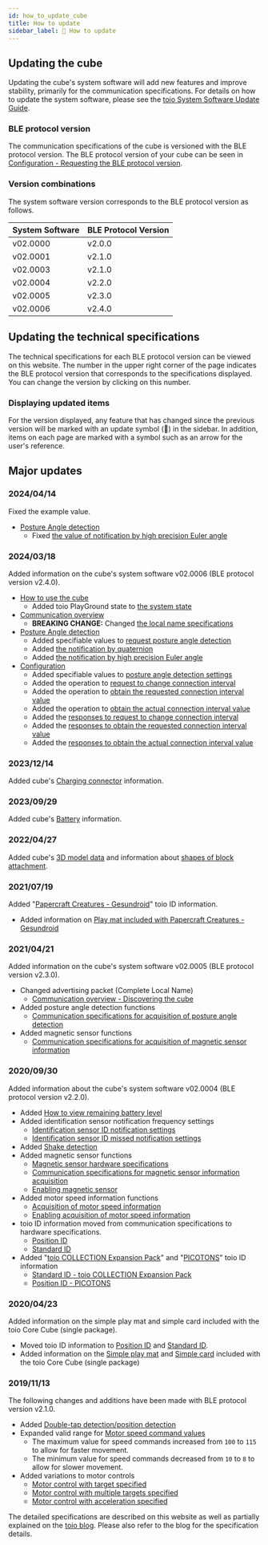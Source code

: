 ```yaml
---
id: how_to_update_cube
title: How to update
sidebar_label: 🔄 How to update
---
```


## Updating the cube

Updating the cube's system software will add new features and improve stability, primarily for the communication specifications. For details on how to update the system software, please see the [toio System Software Update Guide](https://toio.io/update).

### BLE protocol version

The communication specifications of the cube is versioned with the BLE protocol version. The BLE protocol version of your cube can be seen in [Configuration - Requesting the BLE protocol version](configuration.md#requesting-the-ble-protocol-version).

### Version combinations <span class="update"/>

The system software version corresponds to the BLE protocol version as follows.

| System Software | BLE Protocol Version |
| --------------- | -------------------- |
| v02.0000        | v2.0.0               |
| v02.0001        | v2.1.0               |
| v02.0003        | v2.1.0               |
| v02.0004        | v2.2.0               |
| v02.0005        | v2.3.0               |
| v02.0006        | v2.4.0               |

## Updating the technical specifications

The technical specifications for each BLE protocol version can be viewed on this website. The number in the upper right corner of the page indicates the BLE protocol version that corresponds to the specifications displayed. You can change the version by clicking on this number.

### Displaying updated items

For the version displayed, any feature that has changed since the previous version will be marked with an update symbol (🔄) in the sidebar. In addition, items on each page are marked with <span class="new"/> a symbol such as an arrow <span class="update"/> for the user's reference.

## Major updates

### 2024/04/14 <span class="new"/>

Fixed the example value.

- [Posture Angle detection](ble_high_precision_tilt_sensor)
  - Fixed [the value of notification by high precision Euler angle](ble_high_precision_tilt_sensor#obtaining-posture-angle-information-notifications-in-high-precision-euler-angles-)

### 2024/03/18

Added information on the cube's system software v02.0006 (BLE protocol version v2.4.0).

- [How to use the cube](how_to_use_cube)
  - Added toio PlayGround state to [the system state](how_to_use_cube#system-state-)
- [Communication overview](ble_communication_overview)
  - **BREAKING CHANGE:** Changed [the local name specifications](ble_communication_overview#complete-local-name-and-shortened-local-name-)
- [Posture Angle detection](ble_high_precision_tilt_sensor)
  - Added specifiable values to [request posture angle detection](ble_high_precision_tilt_sensor#requesting-posture-angle-detection)
  - Added [the notification by quaternion](ble_high_precision_tilt_sensor#obtaining-posture-angle-information-notifications-in-quaternions-)
  - Added [the notification by high precision Euler angle](ble_high_precision_tilt_sensor#obtaining-posture-angle-information-notifications-in-high-precision-euler-angles-)
- [Configuration](ble_configuration)
  - Added specifiable values to [posture angle detection settings](ble_configuration#posture-angle-detection-settings-)
  - Added the operation to [request to change connection interval](ble_configuration#request-to-change-connection-interval-)
  - Added the operation to [obtain the requested connection interval value](ble_configuration#obtaining-the-requested-connection-interval-value-)
  - Added the operation to [obtain the actual connection interval value](ble_configuration#obtaining-the-actual-connection-interval-value-)
  - Added the [responses to request to change connection interval](ble_configuration#responses-to-request-to-change-connection-interval-)
  - Added the [responses to obtain the requested connection interval value](ble_configuration#responses-to-obtain-the-requested-connection-interval-value-)
  - Added the [responses to obtain the actual connection interval value](ble_configuration#responses-to-obtain-the-actual-connection-interval-value-)

### 2023/12/14

Added cube's [Charging connector](hardware_other.md#charging-connector) information.

### 2023/09/29

Added cube's [Battery](hardware_other.md#battery) information.

### 2022/04/27

Added cube's [3D model data](hardware_shape.md#3d-model) and information about [shapes of block attachment](hardware_shape.md#protruding-shapes-for-block-attachment).

### 2021/07/19

Added "[Papercraft Creatures - Gesundroid](https://toio.io/titles/gesundroid.html)" toio ID information.

- Added information on [Play mat included with Papercraft Creatures - Gesundroid](info_position_id.md#play-mat-included-with-papercraft-creatures---gesundroid)

### 2021/04/21

Added information on the cube's system software v02.0005 (BLE protocol version v2.3.0).

- Changed advertising packet (Complete Local Name)
  - [Communication overview - Discovering the cube](ble_communication_overview.md#discovering-the-cube)
- Added posture angle detection functions
  - [Communication specifications for acquisition of posture angle detection](high_precision_tilt_sensor.md)
- Added magnetic sensor functions
  - [Communication specifications for acquisition of magnetic sensor information](magnetic_sensor.md)

### 2020/09/30

Added information about the cube's system software v02.0004 (BLE protocol version v2.2.0).

- Added [How to view remaining battery level](how_to_use_cube.md#checking-the-remaining-battery-level)
- Added identification sensor notification frequency settings
  - [Identification sensor ID notification settings](configuration.md#identification-sensor-id-notification-settings)
  - [Identification sensor ID missed notification settings](configuration.md#identification-sensor-id-missed-notification-settings)
- Added [Shake detection](sensor.md#shake-detection)
- Added magnetic sensor functions
  - [Magnetic sensor hardware specifications](hardware_magnet.md)
  - [Communication specifications for magnetic sensor information acquisition](magnetic_sensor.md)
  - [Enabling magnetic sensor](configuration.md#magnetic-sensor-settings)
- Added motor speed information functions
  - [Acquisition of motor speed information](motor.md#obtaining-motor-speed-information)
  - [Enabling acquisition of motor speed information](configuration.md#motor-speed-information-acquisition-settings)
- toio ID information moved from communication specifications to hardware specifications.
  - [Position ID](info_position_id.md)
  - [Standard ID](info_standard_id.md)
- Added "[toio COLLECTION Expansion Pack](https://toio.io/titles/toio-collection-extension.html)" and "[PICOTONS](https://toio.io/titles/picotons.html)" toio ID information
  - [Standard ID - toio COLLECTION Expansion Pack](info_standard_id.md#scanning-marks-included-with-the-toio-collection-extension-pack)
  - [Position ID - PICOTONS](info_position_id.md#mats-included-with-picotons)

### 2020/04/23

Added information on the simple play mat and simple card included with the toio Core Cube (single package).

- Moved toio ID information to [Position ID](info_position_id.md) and [Standard ID](info_standard_id.md).
- Added information on the [Simple play mat](info_position_id.md#simple-play-mat-included-with-the-toio-core-cube-single-package) and [Simple card](info_standard_id.md#simple-card-included-with-the-toio-core-cube-single-package) included with the toio Core Cube (single package)

### 2019/11/13

The following changes and additions have been made with BLE protocol version v2.1.0.

- Added [Double-tap detection/position detection](sensor.md)
- Expanded valid range for [Motor speed command values](motor.md#motor-speed-command-values)
  - The maximum value for speed commands increased from `100` to `115` to allow for faster movement.
  - The minimum value for speed commands decreased from `10` to `8` to allow for slower movement.
- Added variations to motor controls
  - [Motor control with target specified](motor.md#motor-control-with-target-specified)
  - [Motor control with multiple targets specified](motor.md#motor-control-with-multiple-targets-specified)
  - [Motor control with acceleration specified](motor.md#motor-control-with-acceleration-specified)

The detailed specifications are described on this website as well as partially explained on the [toio blog](https://toio.io/blog/). Please also refer to the blog for the specification details.
